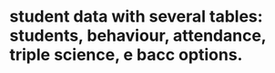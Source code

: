# student data with several tables: students, behaviour, attendance, triple science, e bacc options.
